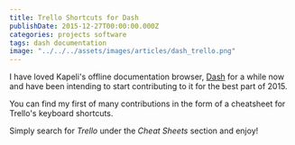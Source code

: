 ```yaml
---
title: Trello Shortcuts for Dash
publishDate: 2015-12-27T00:00:00.000Z
categories: projects software
tags: dash documentation
image: "../../../assets/images/articles/dash_trello.png"
---
```


I have loved Kapeli's offline documentation browser, [Dash](https://kapeli.com/dash) for a while now and have been intending to start contributing to it for the best part of 2015.

You can find my first of many contributions in the form of a cheatsheet for Trello's keyboard shortcuts.

Simply search for _Trello_ under the _Cheat Sheets_ section and enjoy!
